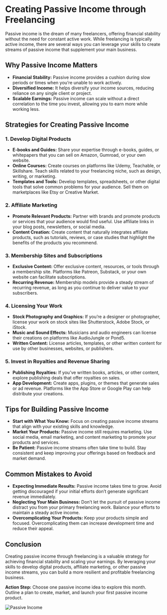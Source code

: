 # Creating Passive Income through Freelancing

Passive income is the dream of many freelancers, offering financial stability without the need for constant active work. While freelancing is typically active income, there are several ways you can leverage your skills to create streams of passive income that supplement your main business.

## Why Passive Income Matters

- **Financial Stability:** Passive income provides a cushion during slow periods or times when you’re unable to work actively.
- **Diversified Income:** It helps diversify your income sources, reducing reliance on any single client or project.
- **Scalable Earnings:** Passive income can scale without a direct correlation to the time you invest, allowing you to earn more while working less.

## Strategies for Creating Passive Income

### 1. **Develop Digital Products**

- **E-books and Guides:** Share your expertise through e-books, guides, or whitepapers that you can sell on Amazon, Gumroad, or your own website.
- **Online Courses:** Create courses on platforms like Udemy, Teachable, or Skillshare. Teach skills related to your freelancing niche, such as design, writing, or marketing.
- **Templates and Tools:** Develop templates, spreadsheets, or other digital tools that solve common problems for your audience. Sell them on marketplaces like Etsy or Creative Market.

### 2. **Affiliate Marketing**

- **Promote Relevant Products:** Partner with brands and promote products or services that your audience would find useful. Use affiliate links in your blog posts, newsletters, or social media.
- **Content Creation:** Create content that naturally integrates affiliate products, such as tutorials, reviews, or case studies that highlight the benefits of the products you recommend.

### 3. **Membership Sites and Subscriptions**

- **Exclusive Content:** Offer exclusive content, resources, or tools through a membership site. Platforms like Patreon, Substack, or your own website can facilitate subscriptions.
- **Recurring Revenue:** Membership models provide a steady stream of recurring revenue, as long as you continue to deliver value to your subscribers.

### 4. **Licensing Your Work**

- **Stock Photography and Graphics:** If you’re a designer or photographer, license your work on stock sites like Shutterstock, Adobe Stock, or iStock.
- **Music and Sound Effects:** Musicians and audio engineers can license their creations on platforms like AudioJungle or Pond5.
- **Written Content:** License articles, templates, or other written content for use by other businesses, websites, or publishers.

### 5. **Invest in Royalties and Revenue Sharing**

- **Publishing Royalties:** If you’ve written books, articles, or other content, explore publishing deals that offer royalties on sales.
- **App Development:** Create apps, plugins, or themes that generate sales or ad revenue. Platforms like the App Store or Google Play can help distribute your creations.

## Tips for Building Passive Income

- **Start with What You Know:** Focus on creating passive income streams that align with your existing skills and knowledge.
- **Market Your Products:** Passive income still requires marketing. Use social media, email marketing, and content marketing to promote your products and services.
- **Be Patient:** Passive income streams often take time to build. Stay consistent and keep improving your offerings based on feedback and market demand.

## Common Mistakes to Avoid

- **Expecting Immediate Results:** Passive income takes time to grow. Avoid getting discouraged if your initial efforts don’t generate significant revenue immediately.
- **Neglecting Your Main Business:** Don’t let the pursuit of passive income distract you from your primary freelancing work. Balance your efforts to maintain a steady active income.
- **Overcomplicating Your Products:** Keep your products simple and focused. Overcomplicating them can increase development time and reduce their appeal.

## Conclusion

Creating passive income through freelancing is a valuable strategy for achieving financial stability and scaling your earnings. By leveraging your skills to develop digital products, affiliate marketing, or other passive income streams, you can build a more resilient and profitable freelancing business.

**Action Step:** Choose one passive income idea to explore this month. Outline a plan to create, market, and launch your first passive income product.

![Passive Income](./images/passive-income.png)
